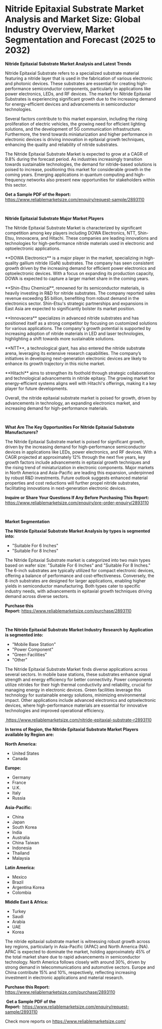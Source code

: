 <p><h1>Nitride Epitaxial Substrate Market Analysis and Market Size: Global Industry Overview, Market Segmentation and Forecast (2025 to 2032)</h1></p><p><strong>Nitride Epitaxial Substrate Market Analysis and Latest Trends</strong></p>
<p><p>Nitride Epitaxial Substrate refers to a specialized substrate material featuring a nitride layer that is used in the fabrication of various electronic and photonic devices. These substrates are essential for creating high-performance semiconductor components, particularly in applications like power electronics, LEDs, and RF devices. The market for Nitride Epitaxial Substrates is experiencing significant growth due to the increasing demand for energy-efficient devices and advancements in semiconductor technologies.</p><p>Several factors contribute to this market expansion, including the rising proliferation of electric vehicles, the growing need for efficient lighting solutions, and the development of 5G communication infrastructure. Furthermore, the trend towards miniaturization and higher performance in electronic devices is driving innovation in epitaxial growth techniques, enhancing the quality and reliability of nitride substrates.</p><p>The Nitride Epitaxial Substrate Market is expected to grow at a CAGR of 9.8% during the forecast period. As industries increasingly transition towards sustainable technologies, the demand for nitride-based solutions is poised to increase, positioning this market for considerable growth in the coming years. Emerging applications in quantum computing and high-frequency networks also present new opportunities for stakeholders within this sector.</p></p>
<p><strong>Get a Sample PDF of the Report:&nbsp;</strong> <a href="https://www.reliablemarketsize.com/enquiry/request-sample/2893110?utm_campaign=2626&utm_medium=2&utm_source=Github&utm_content=ia&utm_term=15032025&utm_id=nitride-epitaxial-substrate">https://www.reliablemarketsize.com/enquiry/request-sample/2893110</a></p>
<p>&nbsp;</p>
<p><strong>Nitride Epitaxial Substrate Major Market Players</strong></p>
<p><p>The Nitride Epitaxial Substrate Market is characterized by significant competition among key players including DOWA Electronics, NTT, Shin-Etsu, Innovacera, and Hitachi. These companies are leading innovations and technologies for high-performance nitride materials used in electronic and optoelectronic applications.</p><p>**DOWA Electronics** is a major player in the market, specializing in high-quality gallium nitride (GaN) substrates. The company has seen consistent growth driven by the increasing demand for efficient power electronics and optoelectronic devices. With a focus on expanding its production capacity, DOWA is expected to capture a larger market share in the coming years.</p><p>**Shin-Etsu Chemical**, renowned for its semiconductor materials, is heavily investing in R&D for nitride substrates. The company reported sales revenue exceeding $5 billion, benefiting from robust demand in the electronics sector. Shin-Etsu's strategic partnerships and expansions in East Asia are expected to significantly bolster its market position.</p><p>**Innovacera** specializes in advanced nitride substrates and has positioned itself as a strong competitor by focusing on customized solutions for various applications. The company's growth potential is supported by increasing adoption of nitride materials in LED and laser technologies, highlighting a shift towards more sustainable solutions.</p><p>**NTT**, a technological giant, has also entered the nitride substrate arena, leveraging its extensive research capabilities. The company’s initiatives in developing next-generation electronic devices are likely to enhance its growth trajectory in this niche market.</p><p>**Hitachi** aims to strengthen its foothold through strategic collaborations and technological advancements in nitride epitaxy. The growing market for energy-efficient systems aligns well with Hitachi's offerings, making it a key player for future developments.</p><p>Overall, the nitride epitaxial substrate market is poised for growth, driven by advancements in technology, an expanding electronics market, and increasing demand for high-performance materials.</p></p>
<p>&nbsp;</p>
<p><strong>What Are The Key Opportunities For Nitride Epitaxial Substrate Manufacturers?</strong></p>
<p><p>The Nitride Epitaxial Substrate market is poised for significant growth, driven by the increasing demand for high-performance semiconductor devices in applications like LEDs, power electronics, and RF devices. With a CAGR projected at approximately 12% through the next five years, key growth factors include advancements in epitaxial growth techniques and the rising trend of miniaturization in electronic components. Major markets in North America and Asia-Pacific are leading this expansion, underpinned by robust R&D investments. Future outlook suggests enhanced material properties and cost reductions will further propel nitride substrates, facilitating innovations in next-generation electronic devices.</p></p>
<p><strong>Inquire or Share Your Questions If Any Before Purchasing This Report:</strong> <a href="https://www.reliablemarketsize.com/enquiry/pre-order-enquiry/2893110?utm_campaign=2626&utm_medium=2&utm_source=Github&utm_content=ia&utm_term=15032025&utm_id=nitride-epitaxial-substrate">https://www.reliablemarketsize.com/enquiry/pre-order-enquiry/2893110</a></p>
<p>&nbsp;</p>
<p><strong>Market Segmentation</strong></p>
<p><strong>The Nitride Epitaxial Substrate Market Analysis by types is segmented into:</strong></p>
<p><ul><li>"Suitable For 6 Inches"</li><li>"Suitable For 8 Inches"</li></ul></p>
<p><p>The Nitride Epitaxial Substrate market is categorized into two main types based on wafer size: "Suitable For 6 Inches" and "Suitable For 8 Inches." The 6-inch substrates are typically utilized for compact electronic devices, offering a balance of performance and cost-effectiveness. Conversely, the 8-inch substrates are designed for larger applications, enabling higher yields in semiconductor manufacturing. Both types cater to specific industry needs, with advancements in epitaxial growth techniques driving demand across diverse sectors.</p></p>
<p><strong>Purchase this Report:&nbsp;</strong><a href="https://www.reliablemarketsize.com/purchase/2893110?utm_campaign=2626&utm_medium=2&utm_source=Github&utm_content=ia&utm_term=15032025&utm_id=nitride-epitaxial-substrate">https://www.reliablemarketsize.com/purchase/2893110</a></p>
<p>&nbsp;</p>
<p><strong>The Nitride Epitaxial Substrate Market Industry Research by Application is segmented into:</strong></p>
<p><ul><li>"Mobile Base Station"</li><li>"Power Component"</li><li>"Green Facilities"</li><li>"Other"</li></ul></p>
<p><p>The Nitride Epitaxial Substrate Market finds diverse applications across several sectors. In mobile base stations, these substrates enhance signal strength and energy efficiency for better connectivity. Power components utilize nitrides for their high thermal conductivity and reliability, crucial for managing energy in electronic devices. Green facilities leverage this technology for sustainable energy solutions, minimizing environmental impact. Other applications include advanced electronics and optoelectronic devices, where high-performance materials are essential for innovative technologies and improved operational efficiency.</p></p>
<p><a href="https://www.reliablemarketsize.com/nitride-epitaxial-substrate-r2893110?utm_campaign=2626&utm_medium=2&utm_source=Github&utm_content=ia&utm_term=15032025&utm_id=nitride-epitaxial-substrate">&nbsp;https://www.reliablemarketsize.com/nitride-epitaxial-substrate-r2893110</a></p>
<p><strong>In terms of Region, the Nitride Epitaxial Substrate Market Players available by Region are:</strong></p>
<p>
    <p> <strong> North America: </strong>
        <ul>
            <li>United States</li>
            <li>Canada</li>
        </ul>
        </p> 
    <p> <strong> Europe: </strong>
        <ul>
            <li>Germany</li>
            <li>France</li>
            <li>U.K.</li>
            <li>Italy</li>
            <li>Russia</li>
        </ul>
        </p> 
    <p> <strong> Asia-Pacific: </strong>
        <ul>
            <li>China</li>
            <li>Japan</li>
            <li>South Korea</li>
            <li>India</li>
            <li>Australia</li>
            <li>China Taiwan</li>
            <li>Indonesia</li>
            <li>Thailand</li>
            <li>Malaysia</li>
        </ul>
        </p> 
    <p> <strong> Latin America: </strong>
        <ul>
            <li>Mexico</li>
            <li>Brazil</li>
            <li>Argentina Korea</li>
            <li>Colombia</li>
        </ul>
        </p> 
    <p> <strong> Middle East & Africa: </strong>
        <ul>
            <li>Turkey</li>
            <li>Saudi</li>
            <li>Arabia</li>
            <li>UAE</li>
            <li>Korea</li>
        </ul>
    </p>
    </p>
<p><p>The nitride epitaxial substrate market is witnessing robust growth across key regions, particularly in Asia-Pacific (APAC) and North America (NA). APAC is expected to dominate the market, holding approximately 45% of the total market share due to rapid advancements in semiconductor technology. North America follows closely with around 30%, driven by strong demand in telecommunications and automotive sectors. Europe and China contribute 15% and 10%, respectively, reflecting increasing investment in electronic applications and material research.</p></p>
<p><strong>Purchase this Report: </strong><a href="https://www.reliablemarketsize.com/purchase/2893110?utm_campaign=2626&utm_medium=2&utm_source=Github&utm_content=ia&utm_term=15032025&utm_id=nitride-epitaxial-substrate">https://www.reliablemarketsize.com/purchase/2893110</a></p>
<p>&nbsp;<strong>Get a Sample PDF of the Report:&nbsp;&nbsp;</strong><a href="https://www.reliablemarketsize.com/enquiry/request-sample/2893110?utm_campaign=2626&utm_medium=2&utm_source=Github&utm_content=ia&utm_term=15032025&utm_id=nitride-epitaxial-substrate">https://www.reliablemarketsize.com/enquiry/request-sample/2893110</a></p>
<p><strong></strong></p>
<p>Check more reports on <a href="https://www.reliablemarketsize.com/?utm_campaign=2626&utm_medium=2&utm_source=Github&utm_content=ia&utm_term=15032025&utm_id=nitride-epitaxial-substrate">https://www.reliablemarketsize.com/</a></p>